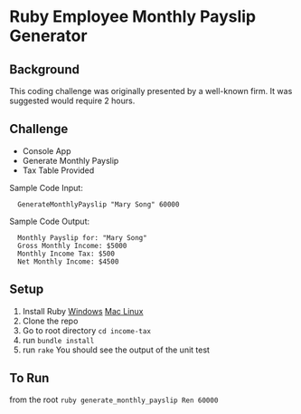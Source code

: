 # Ruby Employee Monthly Payslip Generator

## Background
  This coding challenge was originally presented by a well-known firm. It was suggested would require 2 hours.

## Challenge
  - Console App
  - Generate Monthly Payslip
  - Tax Table Provided

  Sample Code Input:
  ```
    GenerateMonthlyPayslip "Mary Song" 60000
  ```

  Sample Code Output:
  ```
    Monthly Payslip for: "Mary Song"
    Gross Monthly Income: $5000
    Monthly Income Tax: $500
    Net Monthly Income: $4500
  ```

## Setup
1. Install Ruby [Windows](https://rubyinstaller.org/) [Mac Linux](https://www.ruby-lang.org/en/documentation/installation/)
2. Clone the repo
3. Go to root directory `cd income-tax`
4. run `bundle install`
5. run `rake`
You should see the output of the unit test

## To Run
from the root `ruby generate_monthly_payslip Ren 60000`
